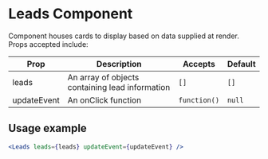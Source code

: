 Leads Component
================

Component houses cards to display based on data supplied at render. Props accepted include:

| Prop        | Description                                     | Accepts      | Default |
| ----------- | ----------------------------------------------- | ------------ | ------- |
| leads       | An array of objects containing lead information | `[]`         | `[]`    |
| updateEvent | An onClick function                             | `function()` | `null`  |

## Usage example

```jsx
<Leads leads={leads} updateEvent={updateEvent} />
```